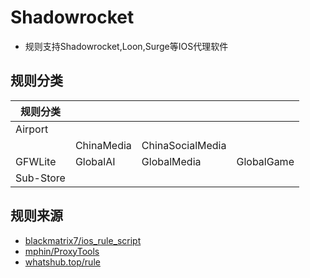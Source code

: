 # Shadowrocket
- 规则支持Shadowrocket,Loon,Surge等IOS代理软件

## 规则分类

| 规则分类      |            |                  |            |
| --------- | ---------- | ---------------- | ---------- |
| Airport   |            |                  |            |
|           | ChinaMedia | ChinaSocialMedia |            |
| GFWLite   | GlobalAI   | GlobalMedia      | GlobalGame |
| Sub-Store |            |                  |            |

## 规则来源
- [blackmatrix7/ios_rule_script](https://github.com/blackmatrix7/ios_rule_script/tree/master/rule/Shadowrocket)
- [mphin/ProxyTools](https://github.com/mphin/ProxyTools)
- [whatshub.top/rule](https://whatshub.top/rule)



